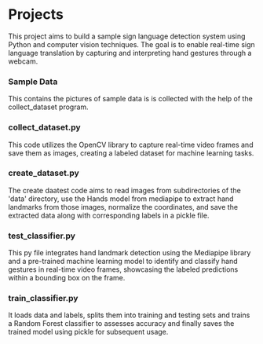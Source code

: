 # Projects
This project aims to build a sample sign language detection system using Python and computer vision techniques. The goal is to enable real-time sign language translation by capturing and interpreting hand gestures through a webcam.

### Sample Data 
This contains the pictures of sample data is is collected with the help of the collect_dataset program.

### collect_dataset.py
This code utilizes the OpenCV library to capture real-time video frames and save them as images, creating a labeled dataset for machine learning tasks.

### create_dataset.py
The create daatest code aims to read images from subdirectories of the 'data' directory, use the Hands model from mediapipe to extract hand landmarks from those images,
normalize the coordinates, and save the extracted data along with corresponding labels in a pickle file.

### test_classifier.py
This py file integrates hand landmark detection using the Mediapipe library and a pre-trained machine learning model to identify and classify hand gestures in real-time video frames, showcasing the labeled predictions within a bounding box on the frame.

### train_classifier.py
It loads data and labels, splits them into training and testing sets and trains a Random Forest classifier to assesses accuracy and finally saves the trained model using pickle for subsequent usage.




